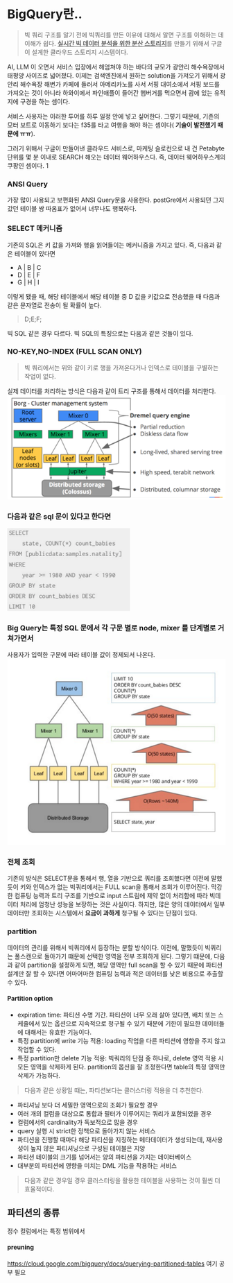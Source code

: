 # BigQuery란.. 
> 빅 쿼리 구조를 알기 전에 빅쿼리를 만든 이유에 대해서 알면 구조를 이해하는 데 이해가 쉽다. 
<b><U>실시간 빅 데이터 분석을 위한 분산 스토리지</U></b>를 만들기 위해서 구글이 설계한 클라우드 스토리지 시스템이다.

AI, LLM 이 오면서 서비스 입장에서 헤엄쳐야 하는 바다의 규모가 광안리 해수욕장에서 태평양 사이즈로 넓어졌다. 이제는 검색엔진에서 원하는 solution을 가져오기 위해서 광안리 해수욕장 해변가 카페에 들러서 아메리카노를 사서 서핑 대여소에서 서핑 보드를 가져오는 것이 아니라 하와이에서 파인애플이 들어간 햄버거를 먹으면서 괌에 있는 유적지에 구경을 하는 셈이다. 

서비스 사용자는 이러한 투어를 하루 일정 안에 넣고 싶어한다. 그렇기 때문에, 기존의 모터 보트로 이동하기 보다는 f35를 타고 여행을 해야 하는 셈이다(<b> 기술이 발전했기 때문에 ㅠㅠ</b>).

그러기 위해서 구글이 만들어낸 클라우드 서비스로, 마케팅 슬로컨으로 내 건 Petabyte 단위를 몇 분 이내로 SEARCH 해오는 데이터 웨어하우스다. 즉, 데이터 웨어하우스계의 쿠팡인 셈이다.
1

### ANSI Query
가장 많이 사용되고 보편화된 ANSI Query문을 사용한다. postGre에서 사용되던 그지갔던 테이블 쌍 따옴표가 없어서 너무나도 행복하다.

### SELECT 메커니즘

기존의 SQL은 키 값을 가져와 행을 읽어들이는 메커니즘을 가지고 있다. 즉, 다음과 같은 테이블이 있다면

*  A | B | C
* D | E | F
* G | H | I

이렇게 됐을 때, 해당 테이블에서 해당 테이블 중 D 값을 키값으로 전송했을 때 다음과 같은 문자열로 전송이 될 확률이 높다. 
> D;E;F;

빅 SQL 같은 경우 다르다. 빅 SQL의 특징으로는 다음과 같은 것들이 있다.

### NO-KEY,NO-INDEX (FULL SCAN ONLY)
> 빅 쿼리에서는 위와 같이 키로 행을 가져온다거나 인덱스로 테이블을 구별하는 작업이 없다.

실제 데이터를 처리하는 방식은 다음과 같이 트리 구조를 통해서 데이터를 처리한다.
![Alt text](image-2.png)

### 다음과 같은 sql 문이 있다고 한다면


![Alt text](image-3.png)

### Big Query는 특정 SQL 문에서 각 구문 별로 node, mixer 를 단계별로 거쳐가면서
사용자가 입력한 구문에 따라 테이블 값이 정제되서 나온다.
![Alt text](image-4.png)

### 전체 조회
기존의 방식은 SELECT문을 통해서 행, 열을 기반으로 쿼리를 조회했다면 이전에 말했듯이 키와 인덱스가 없는 빅쿼리에서는 FULL scan을 통해서 조회가 이루어진다. 막강한 컴퓨팅 능력과 트리 구조를 기반으로 input 스트림에 제약 없이 처리함에 따라 빅데이터 처리에 엄청난 성능을 보장하는 것은 사실이다. 하지만, 많은 양의 데이터에서 일부 데이터만 조회하는 시스템에서 <b>요금이 과하게</b> 청구될 수 있다는 단점이 있다.


### partition
데이터의 관리를 위해서 빅쿼리에서 등장하는 분할 방식이다. 이전에, 말했듯이 빅쿼리는 풀스캔으로 돌아가기 떄문에 선택한 영역을 전부 조회하게 된다. 그렇기 떄문에, 다음과 같이 partition을 설정하게 되면, 해당 영역만 full scan을 할 수 있기 때문에 파티션 설계만 잘 할 수 있다면 어마어마한 컴퓨팅 능력과 적은 데이터를 낮은 비용으로 추출할 수 있다. 

#### Partition option
* expiration time: 파티션 수명 기간. 파티션이 너무 오래 살아 있다면, 배치 또는 스케줄에서 있는 옵션으로 지속적으로 청구될 수 있기 때문에 기한이 필요한 데이터들에 대해서는 유효한 기능이다.
* 특정 partition에 write 기능 적용: loading 작업을 다른 파티션에 영향을 주지 않고 작업할 수 있다.
* 특정 partition만 delete 기능 적용: 빅쿼리의 단점 중 하나로, delete 영역 적용 시 모든 영역을 삭제하게 된다. partition의 옵션을 잘 조정한다면 table의 특정 영역만 삭제가 가능하다.

> 다음과 같은 상황일 떄는, 파티션보다는 클러스터링 적용을 더 추천한다.
* 파티셔닝 보다 더 세밀한 영역으로의 조회가 필요할 경우
* 여러 개의 컬럼을 대상으로 통합과 필터가 이루어지는 쿼리가 포함되었을 경우
* 컬럼에서의 cardinality가 독보적으로 많을 경우
* query 실행 시 strict한 정책으로 돌아가지 않는 서비스
* 파티션을 진행할 때마다 해당 파티션을 지칭하는 메타데이터가 생성되는데, 재사용성이 높지 않은 파티셔닝으로 구성된 테이블은 지양
* 파티션 테이블의 크기를 넘어서는 양의 파티션을 가지는 데이터베이스
* 대부분의 파티션에 영향을 미치는 DML 기능을 작용하는 서비스
> 다음과 같은 경우일 경우 클러스터링을 활용한 테이블을 사용하는 것이 훨씬 더 효율적이다.

## 파티션의 종류
정수 컬럼에서는 특정 범위에서 

#### preuning
https://cloud.google.com/bigquery/docs/querying-partitioned-tables
여기 공부 필요